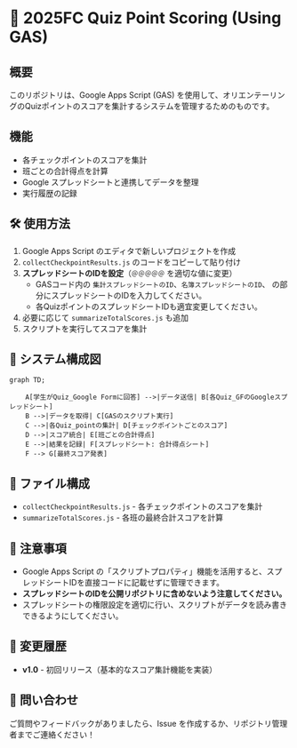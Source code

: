 # 🚀 2025FC Quiz Point Scoring (Using GAS)

##  概要
このリポジトリは、Google Apps Script (GAS) を使用して、オリエンテーリングのQuizポイントのスコアを集計するシステムを管理するためのものです。

##  機能
- 各チェックポイントのスコアを集計
- 班ごとの合計得点を計算
- Google スプレッドシートと連携してデータを整理
- 実行履歴の記録

## 🛠 使用方法
1. Google Apps Script のエディタで新しいプロジェクトを作成
2. `collectCheckpointResults.js` のコードをコピーして貼り付け
3. **スプレッドシートのIDを設定**（`＠＠＠＠＠` を適切な値に変更）
   - GASコード内の `集計スプレッドシートのID`、`名簿スプレッドシートのID`、 の部分にスプレッドシートのIDを入力してください。
   - 各QuizポイントのスプレッドシートIDも適宜変更してください。
4. 必要に応じて `summarizeTotalScores.js` も追加
5. スクリプトを実行してスコアを集計

## 🚀 システム構成図

```mermaid
graph TD;

    A[学生がQuiz_Google Formに回答] -->|データ送信| B[各Quiz_GFのGoogleスプレッドシート]
    B -->|データを取得| C[GASのスクリプト実行]
    C -->|各Quiz_pointの集計| D[チェックポイントごとのスコア]
    D -->|スコア統合| E[班ごとの合計得点]
    E -->|結果を記録| F[スプレッドシート: 合計得点シート]
    F --> G[最終スコア発表]
```

## 📂 ファイル構成
- `collectCheckpointResults.js` - 各チェックポイントのスコアを集計
- `summarizeTotalScores.js` - 各班の最終合計スコアを計算

## 📝 注意事項
- Google Apps Script の「スクリプトプロパティ」機能を活用すると、スプレッドシートIDを直接コードに記載せずに管理できます。
- **スプレッドシートのIDを公開リポジトリに含めないよう注意してください。**
- スプレッドシートの権限設定を適切に行い、スクリプトがデータを読み書きできるようにしてください。

## 📢 変更履歴
- **v1.0** - 初回リリース（基本的なスコア集計機能を実装）

## 📧 問い合わせ
ご質問やフィードバックがありましたら、Issue を作成するか、リポジトリ管理者までご連絡ください！

